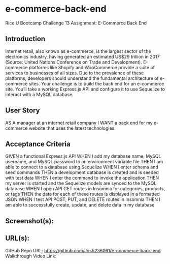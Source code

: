 # e-commerce-back-end
Rice U Bootcamp Challenge 13 Assignment: E-Commerce Back End

## Introduction

Internet retail, also known as e-commerce, is the largest sector of the electronics 
industry, having generated an estimated US$29 trillion in 2017 (Source: United Nations 
Conference on Trade and Development). E-commerce platforms like Shopify and 
WooCommerce provide a suite of services to businesses of all sizes. Due to the 
prevalence of these platforms, developers should understand the fundamental 
architecture of e-commerce sites.
Your challenge is to build the back end for an e-commerce site. You’ll take a working 
Express.js API and configure it to use Sequelize to interact with a MySQL database.

## User Story

AS A manager at an internet retail company
I WANT a back end for my e-commerce website that uses the latest technologies

## Acceptance Criteria

GIVEN a functional Express.js API
WHEN I add my database name, MySQL username, and MySQL password to an environment variable file
THEN I am able to connect to a database using Sequelize
WHEN I enter schema and seed commands
THEN a development database is created and is seeded with test data
WHEN I enter the command to invoke the application
THEN my server is started and the Sequelize models are synced to the MySQL database
WHEN I open API GET routes in Insomnia for categories, products, or tags
THEN the data for each of these routes is displayed in a formatted JSON
WHEN I test API POST, PUT, and DELETE routes in Insomnia
THEN I am able to successfully create, update, and delete data in my database

## Screenshot(s):

## URL(s):

GitHub Repo URL: https://github.com/Josh236061/e-commerce-back-end
Walkthrough Video Link:
